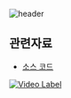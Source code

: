 ![header](https://capsule-render.vercel.app/api?type=waving&color=auto)


## 관련자료

- [소스 코드](https://gitlab.com/yalco/practice-docker.git)

[![Video Label](http://img.youtube.com/vi/hWPv9LMlme8/0.jpg)](https://www.youtube.com/watch?v=hWPv9LMlme8)


